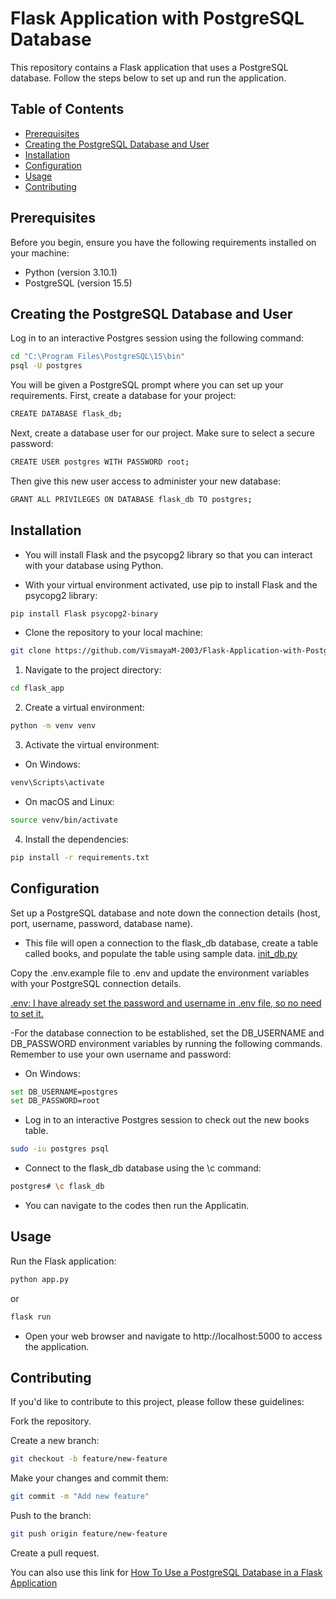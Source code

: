 # Flask Application with PostgreSQL Database

This repository contains a Flask application that uses a PostgreSQL database. Follow the steps below to set up and run the application.

## Table of Contents

- [Prerequisites](#prerequisites)
- [Creating the PostgreSQL Database and User](#creating-the-postgresql-database-and-user)
- [Installation](#installation)
- [Configuration](#configuration)
- [Usage](#usage)
- [Contributing](#contributing)

## Prerequisites

Before you begin, ensure you have the following requirements installed on your machine:

- Python (version 3.10.1)
- PostgreSQL (version 15.5)

## Creating the PostgreSQL Database and User

Log in to an interactive Postgres session using the following command:

```bash
cd "C:\Program Files\PostgreSQL\15\bin"
psql -U postgres
```

You will be given a PostgreSQL prompt where you can set up your requirements.
First, create a database for your project:
```bash
CREATE DATABASE flask_db;
```

Next, create a database user for our project. Make sure to select a secure password:
```bash
CREATE USER postgres WITH PASSWORD root;
```

Then give this new user access to administer your new database:
```bash
GRANT ALL PRIVILEGES ON DATABASE flask_db TO postgres;
```

## Installation

- You will install Flask and the psycopg2 library so that you can interact with your database using Python.

- With your virtual environment activated, use pip to install Flask and the psycopg2 library:

```bash
pip install Flask psycopg2-binary
```

- Clone the repository to your local machine:

```bash
git clone https://github.com/VismayaM-2003/Flask-Application-with-PostgreSQL-Database.git
```


1. Navigate to the project directory:

```bash
cd flask_app
```

2. Create a virtual environment:

```bash
python -m venv venv
```

3. Activate the virtual environment:

- On Windows:

```bash
venv\Scripts\activate
```

- On macOS and Linux:

```bash
source venv/bin/activate
```

4. Install the dependencies:

```bash
pip install -r requirements.txt
```

## Configuration


Set up a PostgreSQL database and note down the connection details (host, port, username, password, database name).

- This file will open a connection to the flask_db database, create a table called books, and populate the table using sample data. 
[init_db.py](https://github.com/VismayaM-2003/Flask-Application-with-PostgreSQL-Database/blob/main/flask_app/init_db.py)

Copy the .env.example file to .env and update the environment variables with your PostgreSQL connection details.

[.env: I have already set the password and username in .env file, so no need to set it.](https://github.com/VismayaM-2003/Flask-Application-with-PostgreSQL-Database/blob/main/flask_app/.env)

-For the database connection to be established, set the DB_USERNAME and DB_PASSWORD environment variables by running the following commands. Remember to use your own username and password:

- On Windows:

```bash
set DB_USERNAME=postgres
set DB_PASSWORD=root
```

- Log in to an interactive Postgres session to check out the new books table.
```bash
sudo -iu postgres psql
```

- Connect to the flask_db database using the \c command:

```bash
postgres# \c flask_db
```

- You can navigate to the codes then run the Applicatin.

## Usage

Run the Flask application:

```bash
python app.py 
```
or

```bash
flask run
```
- Open your web browser and navigate to http://localhost:5000 to access the application.


## Contributing

If you'd like to contribute to this project, please follow these guidelines:

Fork the repository.

Create a new branch:

```bash
git checkout -b feature/new-feature
```

Make your changes and commit them:

```bash
git commit -m "Add new feature"
```

Push to the branch:

```bash
git push origin feature/new-feature
```

Create a pull request.

You can also use this link for [How To Use a PostgreSQL Database in a Flask Application](https://www.digitalocean.com/community/tutorials/how-to-use-a-postgresql-database-in-a-flask-application#step-1-creating-the-postgresql-database-and-user) 




